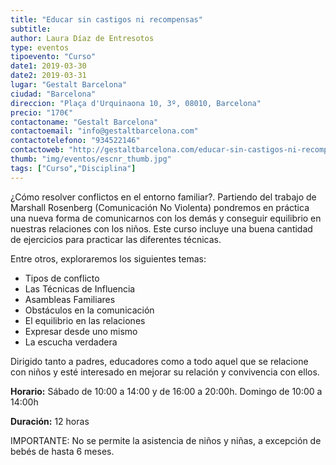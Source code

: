 ```yaml
---
title: "Educar sin castigos ni recompensas"
subtitle: 
author: Laura Díaz de Entresotos
type: eventos
tipoevento: "Curso"
date1: 2019-03-30
date2: 2019-03-31
lugar: "Gestalt Barcelona"
ciudad: "Barcelona"
direccion: "Plaça d'Urquinaona 10, 3º, 08010, Barcelona"
precio: "170€"
contactoname: "Gestalt Barcelona"
contactoemail: "info@gestaltbarcelona.com"
contactotelefono: "934522146"
contactoweb: "http://gestaltbarcelona.com/educar-sin-castigos-ni-recompensas/"
thumb: "img/eventos/escnr_thumb.jpg"
tags: ["Curso","Disciplina"]
---
```

¿Cómo resolver conflictos en el entorno familiar?. Partiendo del trabajo de Marshall Rosenberg (Comunicación No Violenta) pondremos en práctica una nueva forma de comunicarnos con los demás y conseguir equilibrio en nuestras relaciones con los niños. Este curso incluye una buena cantidad de ejercicios para practicar las diferentes técnicas. 

Entre otros, exploraremos los siguientes temas:

- Tipos de conflicto
- Las Técnicas de Influencia
- Asambleas Familiares
- Obstáculos en la comunicación
- El equilibrio en las relaciones
- Expresar desde uno mismo
- La escucha verdadera

Dirigido tanto a padres, educadores como a todo aquel que se relacione con niños y esté interesado en mejorar su relación y convivencia con ellos.

**Horario:** Sábado de 10:00 a 14:00 y de 16:00 a 20:00h. Domingo de 10:00 a 14:00h

**Duración:** 12 horas

IMPORTANTE: No se permite la asistencia de niños y niñas, a excepción de bebés de hasta 6 meses.